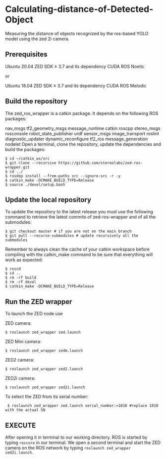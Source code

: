 # Calculating-distance-of-Detected-Object
 Measuring the distance of objects recognized by the ros-based YOLO model using the zed 2i camera.
## Prerequisites
Ubuntu 20.04
ZED SDK ≥ 3.7 and its dependency CUDA
ROS Noetic

or

Ubuntu 18.04
ZED SDK ≥ 3.7 and its dependency CUDA
ROS Melodic

## Build the repository
The zed_ros_wrapper is a catkin package. It depends on the following ROS packages:

nav_msgs
tf2_geometry_msgs
message_runtime
catkin
roscpp
stereo_msgs
rosconsole
robot_state_publisher
urdf
sensor_msgs
image_transport
roslint
diagnostic_updater
dynamic_reconfigure
tf2_ros
message_generation
nodelet
Open a terminal, clone the repository, update the dependencies and build the packages:
```
$ cd ~/catkin_ws/src
$ git clone --recursive https://github.com/stereolabs/zed-ros-wrapper.git
$ cd ../
$ rosdep install --from-paths src --ignore-src -r -y
$ catkin_make -DCMAKE_BUILD_TYPE=Release
$ source ./devel/setup.bash
```
## Update the local repository
To update the repository to the latest release you must use the following command to retrieve the latest commits of zed-ros-wrapper and of all the submodules:
```
$ git checkout master # if you are not on the main branch  
$ git pull --recurse-submodules # update recursively all the submodules
```
Remember to always clean the cache of your catkin workspace before compiling with the catkin_make command to be sure that everything will work as expected:
```
$ roscd
$ cd ..
$ rm -rf build
$ rm -rf devel
$ catkin_make -DCMAKE_BUILD_TYPE=Release
```
## Run the ZED wrapper
To launch the ZED node use

ZED camera:
```
$ roslaunch zed_wrapper zed.launch
```
ZED Mini camera:
```
$ roslaunch zed_wrapper zedm.launch
```
ZED2 camera:
```
$ roslaunch zed_wrapper zed2.launch
```
ZED2i camera:
```
$ roslaunch zed_wrapper zed2i.launch    
```
To select the ZED from its serial number:
```
 $ roslaunch zed_wrapper zed.launch serial_number:=1010 #replace 1010 with the actual SN
 ```
 ## EXECUTE
 After opening it in terminal to our working directory. ROS is started by typing ```roscore``` in our terminal.
 We open a second terminal and start the ZED camera on the ROS network by typing ```roslaunch zed_wrapper zed2i.launch.```
